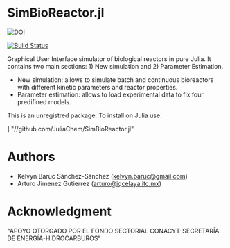 # SimBioReactor.jl

[![DOI](https://zenodo.org/badge/199300314.svg)](https://zenodo.org/badge/latestdoi/199300314)

[![Build Status](https://travis-ci.org/JuliaChem/SimBioReactor.jl.svg?branch=master)](https://travis-ci.org/JuliaChem/SimBioReactor.jl)

Graphical User Interface simulator of biological reactors in pure Julia. It contains two main sections: 1) New simulation and 2) Parameter Estimation. 

 - New simulation: allows to simulate batch and continuous bioreactors with different kinetic parameters and reactor properties. 
 - Parameter estimation: allows to load experimental data to fix four predifined models. 

This is an unregistred package. To install on Julia use:

  ] "//github.com/JuliaChem/SimBioReactor.jl"

# Authors
 - Kelvyn Baruc Sánchez-Sánchez (kelvyn.baruc@gmail.com)
 - Arturo Jimenez Gutierrez (arturo@iqcelaya.itc.mx)
 
# Acknowledgment
"APOYO OTORGADO POR EL FONDO SECTORIAL CONACYT-SECRETARÍA DE ENERGÍA-HIDROCARBUROS"

